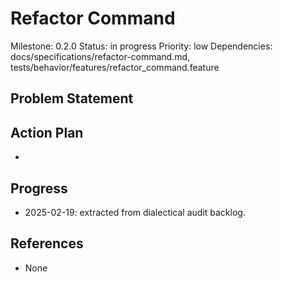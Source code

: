 # Refactor Command
Milestone: 0.2.0
Status: in progress
Priority: low
Dependencies: docs/specifications/refactor-command.md, tests/behavior/features/refactor_command.feature

## Problem Statement
<description>


## Action Plan
- <tasks>

## Progress
- 2025-02-19: extracted from dialectical audit backlog.

## References
- None
